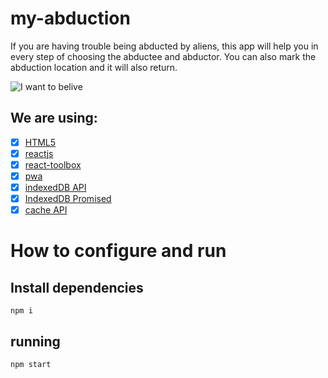# my-abduction
If you are having trouble being abducted by aliens, this app will help you in every step of choosing the abductee and abductor. You can also mark the abduction location and it will also return.

![I want to belive](https://cdn.ahnegao.com.br/2018/06/believe.jpg)

## We are using:
- [x] [HTML5](https://developer.mozilla.org/pt-BR/docs/Web/HTML/HTML5)
- [x] [reactjs](https://reactjs.org/)
- [x] [react-toolbox](http://react-toolbox.io/#/components/app_bar)
- [x] [pwa](https://developers.google.com/web/progressive-web-apps/)
- [x] [indexedDB API](https://www.w3.org/TR/IndexedDB-2/)
- [x] [IndexedDB Promised](https://github.com/jakearchibald/idb)
- [x] [cache API](https://developer.mozilla.org/pt-BR/docs/Web/API/Cache)

# How to configure and run

## Install dependencies
```npm i```

## running
```npm start```